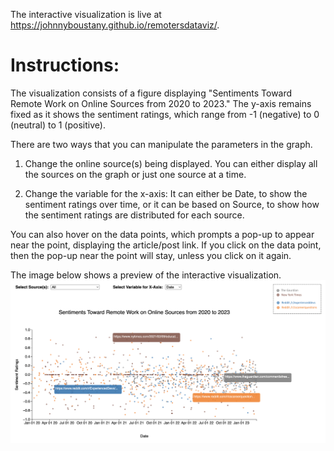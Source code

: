 The interactive visualization is live at https://johnnyboustany.github.io/remotersdataviz/.

# Instructions:

The visualization consists of a figure displaying "Sentiments Toward Remote Work on Online Sources from 2020 to 2023."
The y-axis remains fixed as it shows the sentiment ratings, which range from -1 (negative) to 0 (neutral) to 1 (positive).

There are two ways that you can manipulate the parameters in the graph.

1. Change the online source(s) being displayed. You can either display all the sources on the graph or just one source at a time.

2. Change the variable for the x-axis: It can either be Date, to show the sentiment ratings over time, or it can be based on Source, to show how the sentiment ratings are distributed for each source.

You can also hover on the data points, which prompts a pop-up to appear near the point, displaying the article/post link. If you click on the data point, then the pop-up near the point will stay, unless you click on it again.

The image below shows a preview of the interactive visualization.
![A preview of the interactive visualization.](prev_viz.png)
